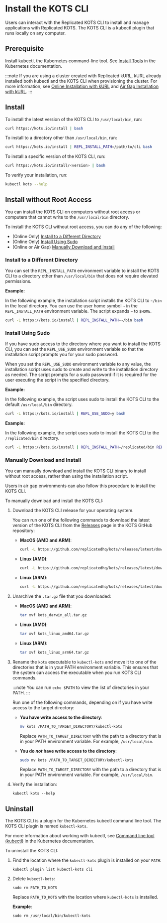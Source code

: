 # Install the KOTS CLI

Users can interact with the Replicated KOTS CLI to install and manage applications with Replicated KOTS. The KOTS CLI is a kubectl plugin that runs locally on any computer.


## Prerequisite

Install kubectl, the Kubernetes command-line tool. See [Install Tools](https://kubernetes.io/docs/tasks/tools/) in the Kubernetes documentation.

:::note
If you are using a cluster created with Replicated kURL, kURL already installed both kubectl and the KOTS CLI when provisioning the cluster. For more information, see [Online Installation with kURL](/enterprise/installing-kurl) and [Air Gap Installation with kURL](/enterprise/installing-kurl-airgap).
:::

## Install

To install the latest version of the KOTS CLI to `/usr/local/bin`, run:

```bash
curl https://kots.io/install | bash
```

To install to a directory other than `/usr/local/bin`, run:

```bash
curl https://kots.io/install | REPL_INSTALL_PATH=/path/to/cli bash
```

To install a specific version of the KOTS CLI, run:

```bash
curl https://kots.io/install/<version> | bash
```

To verify your installation, run:

```bash
kubectl kots --help
```

## Install without Root Access

You can install the KOTS CLI on computers without root access or computers that cannot write to the `/usr/local/bin` directory.

To install the KOTS CLI without root access, you can do any of the following:

* (Online Only) [Install to a Different Directory](#install-to-a-different-directory)
* (Online Only) [Install Using Sudo](#install-using-sudo)
* (Online or Air Gap) [Manually Download and Install](#manually-download-and-install)

### Install to a Different Directory

You can set the `REPL_INSTALL_PATH` environment variable to install the KOTS CLI to a directory other than `/usr/local/bin` that does not require elevated permissions.

**Example:**

In the following example, the installation script installs the KOTS CLI to `~/bin` in the local directory. You can use the user home symbol `~` in the `REPL_INSTALL_PATH` environment variable. The script expands `~` to `$HOME`.

```bash
curl -L https://kots.io/install | REPL_INSTALL_PATH=~/bin bash
```

### Install Using Sudo

If you have sudo access to the directory where you want to install the KOTS CLI, you can set the `REPL_USE_SUDO` environment variable so that the installation script prompts you for your sudo password.

When you set the `REPL_USE_SUDO` environment variable to any value, the installation script uses sudo to create and write to the installation directory as needed. The script prompts for a sudo password if it is required for the user executing the script in the specified directory.

**Example:**

In the following example, the script uses sudo to install the KOTS CLI to the default `/usr/local/bin` directory.

```bash
curl -L https://kots.io/install | REPL_USE_SUDO=y bash
```

**Example:**

In the following example, the script uses sudo to install the KOTS CLI to the `/replicated/bin` directory.

```bash
curl -L https://kots.io/install | REPL_INSTALL_PATH=/replicated/bin REPL_USE_SUDO=y bash
```

### Manually Download and Install

You can manually download and install the KOTS CLI binary to install without root access, rather than using the installation script.

Users in air gap environments can also follow this procedure to install the KOTS CLI.

To manually download and install the KOTS CLI:

1. Download the KOTS CLI release for your operating system.

   You can run one of the following commands to download the latest version of the KOTS CLI from the [Releases](https://github.com/replicatedhq/kots/releases/latest) page in the KOTS GitHub repository:

   * **MacOS (AMD and ARM)**:

      ```bash
      curl -L https://github.com/replicatedhq/kots/releases/latest/download/kots_darwin_all.tar.gz
      ```

   * **Linux (AMD)**:

      ```bash
      curl -L https://github.com/replicatedhq/kots/releases/latest/download/kots_linux_amd64.tar.gz
      ```

   * **Linux (ARM)**:

      ```bash
      curl -L https://github.com/replicatedhq/kots/releases/latest/download/kots_linux_arm64.tar.gz
      ```

1. Unarchive the `.tar.gz` file that you downloaded:

   * **MacOS (AMD and ARM)**:

      ```bash
      tar xvf kots_darwin_all.tar.gz
      ```
   * **Linux (AMD)**:

      ```bash
      tar xvf kots_linux_amd64.tar.gz
      ```
   * **Linux (ARM)**:

      ```bash
      tar xvf kots_linux_arm64.tar.gz
      ```

1. Rename the `kots` executable to `kubectl-kots` and move it to one of the directories that is in your PATH environment variable. This ensures that the system can access the executable when you run KOTS CLI commands.

   :::note
   You can run `echo $PATH` to view the list of directories in your PATH.
   :::

   Run one of the following commands, depending on if you have write access to the target directory:

   * **You have write access to the directory**:

     ```bash
     mv kots /PATH_TO_TARGET_DIRECTORY/kubectl-kots
     ```
     Replace `PATH_TO_TARGET_DIRECTORY` with the path to a directory that is in your PATH environment variable. For example, `/usr/local/bin`.

   * **You do _not_ have write access to the directory**: 

     ```bash
     sudo mv kots /PATH_TO_TARGET_DIRECTORY/kubectl-kots
     ```
     Replace `PATH_TO_TARGET_DIRECTORY` with the path to a directory that is in your PATH environment variable. For example, `/usr/local/bin`.

1. Verify the installation:

   ```
   kubectl kots --help
   ```

## Uninstall

The KOTS CLI is a plugin for the Kubernetes kubectl command line tool. The KOTS CLI plugin is named `kubectl-kots`.

For more information about working with kubectl, see [Command line tool (kubectl)](https://kubernetes.io/docs/reference/kubectl/) in the Kubernetes documentation.

To uninstall the KOTS CLI:

1. Find the location where the `kubectl-kots` plugin is installed on your `PATH`:

   ```
   kubectl plugin list kubectl-kots cli
   ```

2. Delete `kubectl-kots`:

   ```
   sudo rm PATH_TO_KOTS
   ```
   Replace `PATH_TO_KOTS` with the location where `kubectl-kots` is installed.

   **Example**:

   ```
   sudo rm /usr/local/bin/kubectl-kots
   ```

